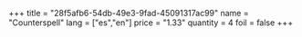 +++
title = "28f5afb6-54db-49e3-9fad-45091317ac99"
name = "Counterspell"
lang = ["es","en"]
price = "1.33"
quantity = 4
foil = false
+++
